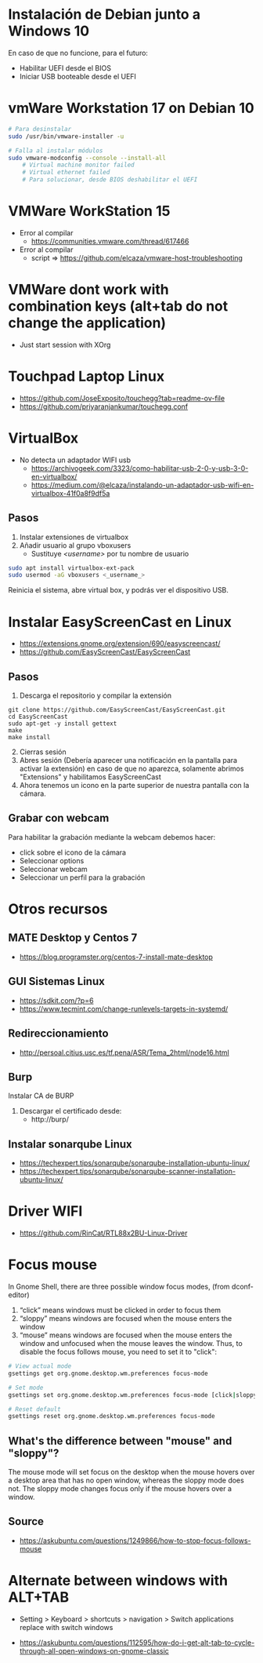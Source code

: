 # Instalación de Debian junto a Windows 10
En caso de que no funcione, para el futuro:
+ Habilitar UEFI desde el BIOS
+ Iniciar USB booteable desde el UEFI

# vmWare Workstation 17 on Debian 10
~~~bash
# Para desinstalar
sudo /usr/bin/vmware-installer -u 

# Falla al instalar módulos
sudo vmware-modconfig --console --install-all
    # Virtual machine monitor failed
    # Virtual ethernet failed
    # Para solucionar, desde BIOS deshabilitar el UEFI
~~~

# VMWare WorkStation 15
+ Error al compilar
    + https://communities.vmware.com/thread/617466
+ Error al compilar
    + script => https://github.com/elcaza/vmware-host-troubleshooting

# VMWare dont work with combination keys (alt+tab do not change the application)
+ Just start session with XOrg

# Touchpad Laptop Linux
+ https://github.com/JoseExposito/touchegg?tab=readme-ov-file
+ https://github.com/priyaranjankumar/touchegg.conf

# VirtualBox
+ No detecta un adaptador WIFI usb
    + https://archivogeek.com/3323/como-habilitar-usb-2-0-y-usb-3-0-en-virtualbox/
    + https://medium.com/@elcaza/instalando-un-adaptador-usb-wifi-en-virtualbox-41f0a8f9df5a

## Pasos 

1. Instalar extensiones de virtualbox
2. Añadir usuario al grupo vboxusers
    + Sustituye *<_username_>* por tu nombre de usuario
```bash
sudo apt install virtualbox-ext-pack
sudo usermod -aG vboxusers <_username_>
```

Reinicia el sistema, abre virtual box, y podrás ver el dispositivo USB. 


# Instalar EasyScreenCast en Linux
+ https://extensions.gnome.org/extension/690/easyscreencast/
+ https://github.com/EasyScreenCast/EasyScreenCast

## Pasos
1) Descarga el repositorio y compilar la extensión
```
git clone https://github.com/EasyScreenCast/EasyScreenCast.git
cd EasyScreenCast
sudo apt-get -y install gettext
make
make install
```

2) Cierras sesión
3) Abres sesión (Debería aparecer una notificación en la pantalla para activar la extensión) en caso de que no aparezca, solamente abrimos "Extensions" y habilitamos EasyScreenCast
4) Ahora tenemos un icono en la parte superior de nuestra pantalla con la cámara.

## Grabar con webcam
Para habilitar la grabación mediante la webcam debemos hacer: 
+ click sobre el icono de la cámara
+ Seleccionar options
+ Seleccionar webcam
+ Seleccionar un perfil para la grabación

# Otros recursos
## MATE Desktop y Centos 7
+ https://blog.programster.org/centos-7-install-mate-desktop

## GUI Sistemas Linux
+ https://sdkit.com/?p=6
+ https://www.tecmint.com/change-runlevels-targets-in-systemd/

## Redireccionamiento
+ http://persoal.citius.usc.es/tf.pena/ASR/Tema_2html/node16.html

## Burp
Instalar CA de BURP
1. Descargar el certificado desde:
    + http://burp/

## Instalar sonarqube Linux
+ https://techexpert.tips/sonarqube/sonarqube-installation-ubuntu-linux/
+ https://techexpert.tips/sonarqube/sonarqube-scanner-installation-ubuntu-linux/

# Driver WIFI
+ https://github.com/RinCat/RTL88x2BU-Linux-Driver

# Focus mouse

In Gnome Shell, there are three possible window focus modes, (from dconf-editor) 
1. “click” means windows must be clicked in order to focus them
1. “sloppy” means windows are focused when the mouse enters the window
1. “mouse” means windows are focused when the mouse enters the window and unfocused when the mouse leaves the window. Thus, to disable the focus follows mouse, you need to set it to "click":

~~~bash
# View actual mode
gsettings get org.gnome.desktop.wm.preferences focus-mode 

# Set mode
gsettings set org.gnome.desktop.wm.preferences focus-mode [click|sloppy|mouse]

# Reset default
gsettings reset org.gnome.desktop.wm.preferences focus-mode
~~~

## What's the difference between "mouse" and "sloppy"?
The mouse mode will set focus on the desktop when the mouse hovers over a desktop area that has no open window, whereas the sloppy mode does not. The sloppy mode changes focus only if the mouse hovers over a window.

## Source
+ https://askubuntu.com/questions/1249866/how-to-stop-focus-follows-mouse

# Alternate between windows with ALT+TAB
+ Setting > Keyboard > shortcuts > navigation > Switch applications replace with switch windows

+ https://askubuntu.com/questions/112595/how-do-i-get-alt-tab-to-cycle-through-all-open-windows-on-gnome-classic